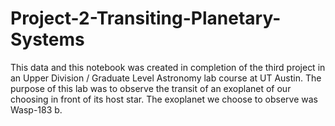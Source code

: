 # Project-2-Transiting-Planetary-Systems
This data and this notebook was created in completion of the third project in an Upper Division / Graduate Level Astronomy lab course at UT Austin. The purpose of this lab was to observe the transit of an exoplanet of our choosing in front of its host star. The exoplanet we choose to observe was Wasp-183 b. 
